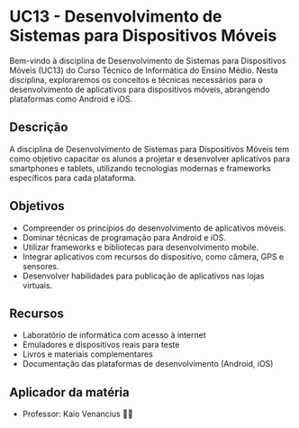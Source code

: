 # UC13 - Desenvolvimento de Sistemas para Dispositivos Móveis

Bem-vindo à disciplina de Desenvolvimento de Sistemas para Dispositivos Móveis (UC13) do Curso Técnico de Informática do Ensino Médio. Nesta disciplina, exploraremos os conceitos e técnicas necessários para o desenvolvimento de aplicativos para dispositivos móveis, abrangendo plataformas como Android e iOS.

## Descrição

A disciplina de Desenvolvimento de Sistemas para Dispositivos Móveis tem como objetivo capacitar os alunos a projetar e desenvolver aplicativos para smartphones e tablets, utilizando tecnologias modernas e frameworks específicos para cada plataforma.

## Objetivos

- Compreender os princípios do desenvolvimento de aplicativos móveis.
- Dominar técnicas de programação para Android e iOS.
- Utilizar frameworks e bibliotecas para desenvolvimento mobile.
- Integrar aplicativos com recursos do dispositivo, como câmera, GPS e sensores.
- Desenvolver habilidades para publicação de aplicativos nas lojas virtuais.

## Recursos

- Laboratório de informática com acesso à internet
- Emuladores e dispositivos reais para teste
- Livros e materiais complementares
- Documentação das plataformas de desenvolvimento (Android, iOS)


## Aplicador da matéria
- Professor: Kaio Venancius
🚀🌐
